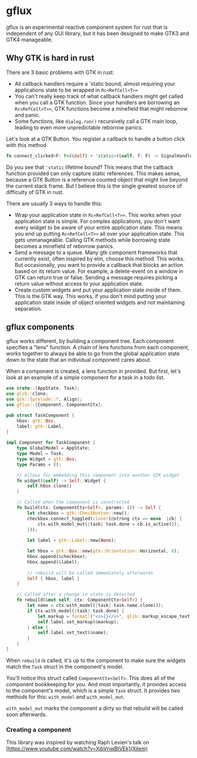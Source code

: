
#  gflux

gflux is an experimental reactive component system for rust that is independent of any GUI library, but it has been designed to make GTK3 and GTK4 manageable.

##  Why GTK is hard in rust

There are 3 basic problems with GTK in rust:

* All callback handlers require a 'static bound, almost requiring your applications state to be wrapped in `Rc<RefCell<T>>`
* You can't really keep track of what callback handlers might get called when you call a GTK function.  Since your handlers are borrowing an `Rc<RefCell<T>>`, GTK functions become a minefield that might reborrow and panic.
* Some functions, like `dialog.run()` recursively call a GTK main loop, leading to even more unpredictable reborrow panics.

Let's look at a GTK Button.  You register a callback to handle a button click with this method

```rust
fn connect_clicked<F: Fn(&Self) + 'static>(&self, f: F) -> SignalHandlerId
```

Do you see that `'static` lifetime bound?  This means that the callback function provided can only capture static references.  This makes sense, because a GTK Button is a reference counted object that might live beyond the current stack frame.  But I believe this is the single greatest source of difficulty of GTK in rust.

There are usually 3 ways to handle this:
* Wrap your application state in `Rc<RefCell<T>>`.   This works when your application state is simple.  For complex applications, you don't want every widget to be aware of your entire application state.  This means you end up putting `Rc<RefCell<T>>` all over your application state.  This gets unmanageable.  Calling GTK methods while borrowing state becomes a minefield of reborrow panics.
* Send a message to a queue.  Many gtk component frameworks that currently exist, often inspired by elm, choose this method.  This works.  But occasionally, you want to provide a callback that blocks an action based on its return value.  For example, a delete-event on a window in GTK can return true or false.  Sending a message requires picking a return value without access to your application state.
* Create custom widgets and put your application state inside of them.  This is the GTK way.  This works, if you don't mind putting your application state inside of object oriented widgets and not maintaining separation.


## gflux components

gflux works different, by building a component tree.  Each component specifies a "lens" function.  A chain of lens functions from each component, works together to always be able to go from the global application state down to the state that an individual component cares about.

When a component is created, a lens function in provided.  But first, let's look at an example of a simple component for a task in a todo list.

```rust
use crate::{AppState, Task};
use glib::clone;
use gtk::{prelude::*, Align};
use gflux::{Component, ComponentCtx};

pub struct TaskComponent {
	hbox: gtk::Box,
	label: gtk::Label,
}
  
impl Component for TaskComponent {
	type GlobalModel = AppState;
	type Model = Task;
	type Widget = gtk::Box;
	type Params = ();

    // Allows for embedding this component into another GTK widget
	fn widget(&self) -> Self::Widget {
		self.hbox.clone()
	}

    // Called when the component is constructed
	fn build(ctx: ComponentCtx<Self>, params: ()) -> Self {
		let checkbox = gtk::CheckButton::new();
		checkbox.connect_toggled(clone!(@strong ctx => move  |cb| {
			ctx.with_model_mut(|task| task.done = cb.is_active());
		}));
  
		let label = gtk::Label::new(None);

		let hbox = gtk::Box::new(gtk::Orientation::Horizontal, 8);
		hbox.append(&checkbox);
		hbox.append(&label);
  
		// rebuild will be called immediately afterwards
		Self { hbox, label }
	}

    // Called after a change in state is detected
	fn rebuild(&mut self, ctx: ComponentCtx<Self>) {
		let name = ctx.with_model(|task| task.name.clone());
		if ctx.with_model(|task| task.done) {
            let markup = format!("<s>{}</s>", glib::markup_escape_text(&name));
            self.label.set_markup(&markup);
		} else {
			self.label.set_text(&name);
		}
	}
}
```

When `rebuild` is called, it's up to the component to make sure the widgets match the `Task` struct in the component's model.

You'll notice this struct called `ComponentCtx<Self>`.  This does all of the component bookkeeping for you.  And most importantly, it provides access to the component's model, which is a simple `Task` struct.  It provides two methods for this: `with_model` and `with_model_mut`.

`with_model_mut` marks the component a dirty so that rebuild will be called soon afterwards.

### Creating a component


This library was inspired by watching Raph Levien's talk on [https://www.youtube.com/watch?v=XjbVnwBtVEk](Xilem)
